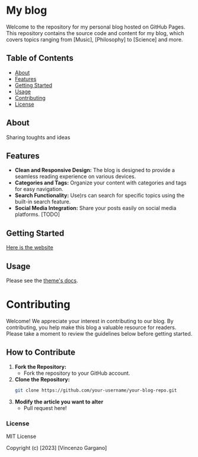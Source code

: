 # My blog 

Welcome to the repository for my personal blog hosted on GitHub Pages. This repository contains the source code and content for my blog, which covers topics ranging from [Music], [Philosophy] to [Science] and more.

## Table of Contents

- [About](#about)
- [Features](#features)
- [Getting Started](#getting-started)
- [Usage](#usage)
- [Contributing](#contributing)
- [License](#license)

## About

Sharing toughts and ideas

## Features

- **Clean and Responsive Design:** The blog is designed to provide a seamless reading experience on various devices.
- **Categories and Tags:** Organize your content with categories and tags for easy navigation.
- **Search Functionality:** Use)rs can search for specific topics using the built-in search feature.
- **Social Media Integration:** Share your posts easily on social media platforms. [TODO]

## Getting Started

[Here is the website](https://u-n-own.github.io/)

## Usage

Please see the [theme's docs](https://github.com/cotes2020/jekyll-theme-chirpy#documentation).

# Contributing

Welcome! We appreciate your interest in contributing to our blog. By contributing, you help make this blog a valuable resource for readers. Please take a moment to review the guidelines below before getting started.

## How to Contribute

1. **Fork the Repository:**
   - Fork the repository to your GitHub account.
2. **Clone the Repository:**
   ```bash
   git clone https://github.com/your-username/your-blog-repo.git
3. **Modify the article you want to alter**
   - Pull request here!

### License

MIT License

Copyright (c) [2023] [Vincenzo Gargano]
